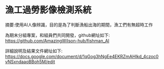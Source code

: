 # 漁工過勞影像檢測系統
摘要:使用AI人像辨識，目的是為了判斷漁船出海的期間，漁工們有無超時工作

為期末分組專案，和組員們共同開發，github網址如下: 
https://github.com/AmazingWilson-hub/fishman_AI

詳細說明及結果文件網址如下:
https://docs.google.com/document/d/1qGog3hNgEe4EKRZmAHlkd_4czoc0vNSxndaaoBBoh5M/edit
